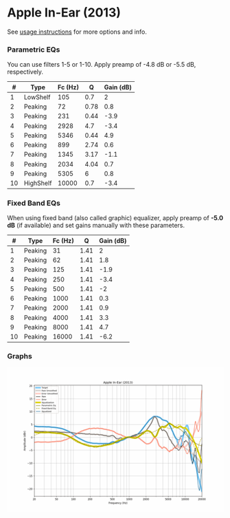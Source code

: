 # Apple In-Ear (2013)
See [usage instructions](https://github.com/jaakkopasanen/AutoEq#usage) for more options and info.

### Parametric EQs
You can use filters 1-5 or 1-10. Apply preamp of -4.8 dB or -5.5 dB, respectively.

|   # | Type      |   Fc (Hz) |    Q |   Gain (dB) |
|-----|-----------|-----------|------|-------------|
|   1 | LowShelf  |       105 | 0.7  |         2   |
|   2 | Peaking   |        72 | 0.78 |         0.8 |
|   3 | Peaking   |       231 | 0.44 |        -3.9 |
|   4 | Peaking   |      2928 | 4.7  |        -3.4 |
|   5 | Peaking   |      5346 | 0.44 |         4.9 |
|   6 | Peaking   |       899 | 2.74 |         0.6 |
|   7 | Peaking   |      1345 | 3.17 |        -1.1 |
|   8 | Peaking   |      2034 | 4.04 |         0.7 |
|   9 | Peaking   |      5305 | 6    |         0.8 |
|  10 | HighShelf |     10000 | 0.7  |        -3.4 |

### Fixed Band EQs
When using fixed band (also called graphic) equalizer, apply preamp of **-5.0 dB** (if available) and set gains manually with these parameters.

|   # | Type    |   Fc (Hz) |    Q |   Gain (dB) |
|-----|---------|-----------|------|-------------|
|   1 | Peaking |        31 | 1.41 |         2   |
|   2 | Peaking |        62 | 1.41 |         1.8 |
|   3 | Peaking |       125 | 1.41 |        -1.9 |
|   4 | Peaking |       250 | 1.41 |        -3.4 |
|   5 | Peaking |       500 | 1.41 |        -2   |
|   6 | Peaking |      1000 | 1.41 |         0.3 |
|   7 | Peaking |      2000 | 1.41 |         0.9 |
|   8 | Peaking |      4000 | 1.41 |         3.3 |
|   9 | Peaking |      8000 | 1.41 |         4.7 |
|  10 | Peaking |     16000 | 1.41 |        -6.2 |

### Graphs
![](./Apple%20In-Ear%20(2013).png)
